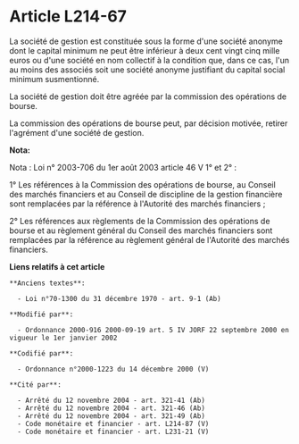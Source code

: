 # Article L214-67

La société de gestion est constituée sous la forme d'une société anonyme dont le capital minimum ne peut être inférieur à
deux cent vingt cinq mille euros ou d'une société en nom collectif à la condition que, dans ce cas, l'un au moins des
associés soit une société anonyme justifiant du capital social minimum susmentionné.

La société de gestion doit être agréée par la commission des opérations de bourse.

La commission des opérations de bourse peut, par décision motivée, retirer l'agrément d'une société de gestion.

**Nota:**

Nota : Loi n° 2003-706 du 1er août 2003 article 46 V 1° et 2° :

1° Les références à la Commission des opérations de bourse, au Conseil des marchés financiers et au Conseil de discipline de
la gestion financière sont remplacées par la référence à l'Autorité des marchés financiers ;

2° Les références aux règlements de la Commission des opérations de bourse et au règlement général du Conseil des marchés
financiers sont remplacées par la référence au règlement général de l'Autorité des marchés financiers.

**Liens relatifs à cet article**

	**Anciens textes**:

	  - Loi n°70-1300 du 31 décembre 1970 - art. 9-1 (Ab)

	**Modifié par**:

	  - Ordonnance 2000-916 2000-09-19 art. 5 IV JORF 22 septembre 2000 en vigueur le 1er janvier 2002

	**Codifié par**:

	  - Ordonnance n°2000-1223 du 14 décembre 2000 (V)

	**Cité par**:

	  - Arrêté du 12 novembre 2004 - art. 321-41 (Ab)
	  - Arrêté du 12 novembre 2004 - art. 321-46 (Ab)
	  - Arrêté du 12 novembre 2004 - art. 321-49 (Ab)
	  - Code monétaire et financier - art. L214-87 (V)
	  - Code monétaire et financier - art. L231-21 (V)
